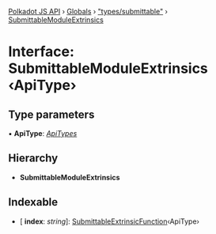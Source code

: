[Polkadot JS API](../README.md) › [Globals](../globals.md) › ["types/submittable"](../modules/_types_submittable_.md) › [SubmittableModuleExtrinsics](_types_submittable_.submittablemoduleextrinsics.md)

# Interface: SubmittableModuleExtrinsics ‹**ApiType**›

## Type parameters

▪ **ApiType**: *[ApiTypes](../modules/_types_base_.md#apitypes)*

## Hierarchy

* **SubmittableModuleExtrinsics**

## Indexable

* \[ **index**: *string*\]: [SubmittableExtrinsicFunction](_types_submittable_.submittableextrinsicfunction.md)‹ApiType›
